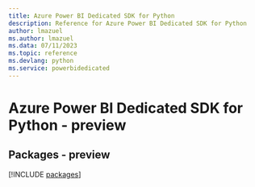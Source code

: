 ```yaml
---
title: Azure Power BI Dedicated SDK for Python
description: Reference for Azure Power BI Dedicated SDK for Python
author: lmazuel
ms.author: lmazuel
ms.data: 07/11/2023
ms.topic: reference
ms.devlang: python
ms.service: powerbidedicated
---
```

# Azure Power BI Dedicated SDK for Python - preview
## Packages - preview
[!INCLUDE [packages](power-bi-dedicated-index.md)]